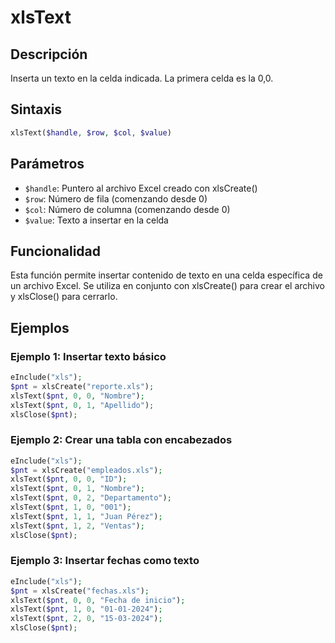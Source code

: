 # xlsText

## Descripción
Inserta un texto en la celda indicada. La primera celda es la 0,0.

## Sintaxis
```php
xlsText($handle, $row, $col, $value)
```

## Parámetros
- `$handle`: Puntero al archivo Excel creado con xlsCreate()
- `$row`: Número de fila (comenzando desde 0)
- `$col`: Número de columna (comenzando desde 0)
- `$value`: Texto a insertar en la celda

## Funcionalidad
Esta función permite insertar contenido de texto en una celda específica de un archivo Excel. Se utiliza en conjunto con xlsCreate() para crear el archivo y xlsClose() para cerrarlo.

## Ejemplos

### Ejemplo 1: Insertar texto básico
```php
eInclude("xls");
$pnt = xlsCreate("reporte.xls");
xlsText($pnt, 0, 0, "Nombre");
xlsText($pnt, 0, 1, "Apellido");
xlsClose($pnt);
```

### Ejemplo 2: Crear una tabla con encabezados
```php
eInclude("xls");
$pnt = xlsCreate("empleados.xls");
xlsText($pnt, 0, 0, "ID");
xlsText($pnt, 0, 1, "Nombre");
xlsText($pnt, 0, 2, "Departamento");
xlsText($pnt, 1, 0, "001");
xlsText($pnt, 1, 1, "Juan Pérez");
xlsText($pnt, 1, 2, "Ventas");
xlsClose($pnt);
```

### Ejemplo 3: Insertar fechas como texto
```php
eInclude("xls");
$pnt = xlsCreate("fechas.xls");
xlsText($pnt, 0, 0, "Fecha de inicio");
xlsText($pnt, 1, 0, "01-01-2024");
xlsText($pnt, 2, 0, "15-03-2024");
xlsClose($pnt);
```